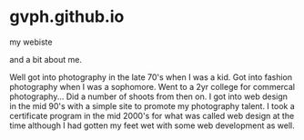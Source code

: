 # gvph.github.io
my webiste

and a bit about me.

Well got into photography in the late 70's when I was a kid. Got into fashion photography when I was a sophomore. Went to a 2yr college for commercal photography... Did a number of shoots from then on. I got into web design in the mid 90's with a simple site to promote my photography talent. I took a certificate program in the mid 2000's for what was called web design at the time although I had gotten my feet wet with some web development as well.  

